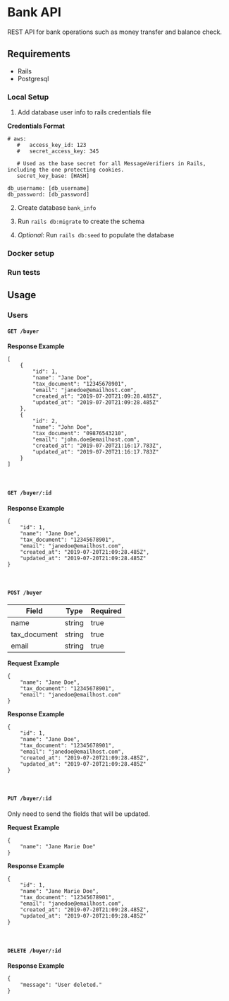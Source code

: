 # Bank API

REST API for bank operations such as money transfer and balance check.

## Requirements
* Rails
* Postgresql 

### Local Setup

1. Add database user info to rails credentials file

__Credentials Format__

```
# aws:
   #   access_key_id: 123
   #   secret_access_key: 345
   
   # Used as the base secret for all MessageVerifiers in Rails, including the one protecting cookies.
   secret_key_base: [HASH]
   
db_username: [db_username]
db_password: [db_password]
```

2. Create database ```bank_info```

3. Run ```rails db:migrate``` to create the schema
4. _Optional_: Run ```rails db:seed``` to populate the database


### Docker setup


### Run tests

## Usage

### Users

#### ```GET /buyer```

**Response Example**
```
[
    {
        "id": 1,
        "name": "Jane Doe",
        "tax_document": "12345678901",
        "email": "janedoe@emailhost.com",
        "created_at": "2019-07-20T21:09:28.485Z",
        "updated_at": "2019-07-20T21:09:28.485Z"
    },
    {
        "id": 2,
        "name": "John Doe",
        "tax_document": "09876543210",
        "email": "john.doe@emailhost.com",
        "created_at": "2019-07-20T21:16:17.783Z",
        "updated_at": "2019-07-20T21:16:17.783Z"
    }
]
```

&nbsp;
#### ```GET /buyer/:id```

**Response Example**
```
{
    "id": 1,
    "name": "Jane Doe",
    "tax_document": "12345678901",
    "email": "janedoe@emailhost.com",
    "created_at": "2019-07-20T21:09:28.485Z",
    "updated_at": "2019-07-20T21:09:28.485Z"
}
```

&nbsp;
#### ```POST /buyer```

| Field       | Type   | Required |
|-------------|--------|----------|
| name        | string | true     |
| tax_document| string | true     |
| email       | string | true     |

**Request Example**
```
{
   	"name": "Jane Doe",
   	"tax_document": "12345678901",
   	"email": "janedoe@emailhost.com"
}
```

**Response Example**
```
{
    "id": 1,
    "name": "Jane Doe",
    "tax_document": "12345678901",
    "email": "janedoe@emailhost.com",
    "created_at": "2019-07-20T21:09:28.485Z",
    "updated_at": "2019-07-20T21:09:28.485Z"
}
```

&nbsp;
#### ```PUT /buyer/:id```

Only need to send the fields that will be updated. 

**Request Example**
```
{
   	"name": "Jane Marie Doe"
}
```

**Response Example**
```
{
    "id": 1,
    "name": "Jane Marie Doe",
    "tax_document": "12345678901",
    "email": "janedoe@emailhost.com",
    "created_at": "2019-07-20T21:09:28.485Z",
    "updated_at": "2019-07-20T21:09:28.485Z"
}
```

&nbsp;
#### ```DELETE /buyer/:id```

**Response Example**
```
{
    "message": "User deleted."
}
```